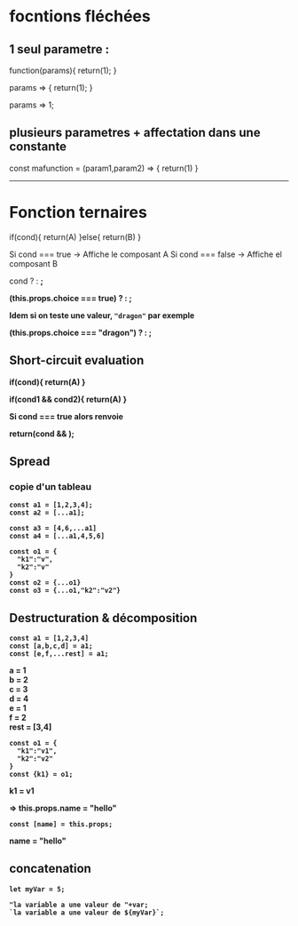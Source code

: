 # focntions fléchées

## 1 seul parametre :

 function(params){
  return(1);
 }

 params => {
  return(1);
 }

 params => 1;

## plusieurs parametres + affectation dans une constante

 const mafunction = (param1,param2) => {
   return(1)
 }

---

# Fonction ternaires

if(cond){
  return(A)
}else{
  return(B)
}

Si cond === true -> Affiche le composant A
Si cond === false -> Affiche el composant B

cond ? <A/> : <B/>;

(this.props.choice === true) ? <A/> : <B/>;

Idem si on teste une valeur, `"dragon"` par exemple

(this.props.choice === "dragon") ? <A/> : <B/>;

## Short-circuit evaluation

if(cond){
  return(A)
}

if(cond1 && cond2){
  return(A)
}

Si cond === true alors renvoie <A/>

return(cond && <A/>);

## Spread

### copie d'un tableau

```
const a1 = [1,2,3,4];
const a2 = [...a1];
```

```
const a3 = [4,6,...a1]
const a4 = [...a1,4,5,6]
```

```
const o1 = {
  "k1":"v",
  "k2":"v"
}
const o2 = {...o1}
const o3 = {...o1,"k2":"v2"}
```

## Destructuration & décomposition

```
const a1 = [1,2,3,4]
const [a,b,c,d] = a1;
const [e,f,...rest] = a1;

```
a = 1  
b = 2  
c = 3  
d = 4  
e = 1  
f = 2  
rest = [3,4]  


```
const o1 = {
  "k1":"v1",
  "k2":"v2"
}
const {k1} = o1;
```

k1 = v1


<Comp name="hello"/>

=> this.props.name = "hello"

```
const [name] = this.props;

```
name = "hello"

## concatenation

```
let myVar = 5;

"la variable a une valeur de "+var;
`la variable a une valeur de ${myVar}`;
```
